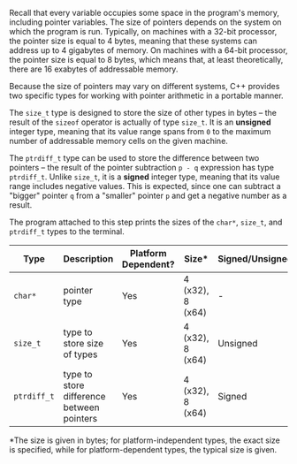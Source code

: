 Recall that every variable occupies some space in the program's memory,
including pointer variables. The size of pointers depends on
the system on which the program is run. 
Typically, on machines with a 32-bit processor, the pointer size is equal to 4 bytes,
meaning that these systems can address up to 4 gigabytes of memory.
On machines with a 64-bit processor, the pointer size is equal to 8 bytes,
which means that, at least theoretically, there are 16 exabytes of addressable memory.

Because the size of pointers may vary on different systems,
C++ provides two specific types for working with
pointer arithmetic in a portable manner.

The `size_t` type is designed to store the size of other types in bytes –
the result of the `sizeof` operator is actually of type `size_t`.
It is an __unsigned__ integer type, meaning that its value range spans 
from `0` to the maximum number of addressable memory cells on the given machine.

The `ptrdiff_t` type can be used to store the difference between two pointers – 
the result of the pointer subtraction `p - q` expression has type `ptrdiff_t`.
Unlike `size_t`, it is a __signed__ integer type, 
meaning that its value range includes negative values.
This is expected, since one can subtract a "bigger" pointer `q` from a "smaller" pointer `p`
and get a negative number as a result.

The program attached to this step prints the sizes of the `char*`, `size_t`, and `ptrdiff_t` types to the terminal.


| Type        | Description                               | Platform Dependent? | Size*            | Signed/Unsigned |
|-------------|-------------------------------------------|---------------------|------------------|-----------------|
| `char*`     | pointer type                              | Yes                 | 4 (x32), 8 (x64) | -               |
| `size_t`    | type to store size of types               | Yes                 | 4 (x32), 8 (x64) | Unsigned        |
| `ptrdiff_t` | type to store difference between pointers | Yes                 | 4 (x32), 8 (x64) | Signed          |


*The size is given in bytes; for platform-independent types, the exact size is specified,
while for platform-dependent types, the typical size is given. 
